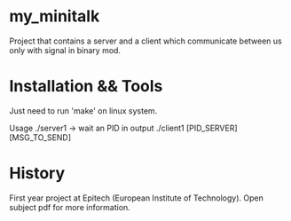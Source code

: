 # my_minitalk
Project that contains a server and a client which communicate between us only with signal in binary mod.

# Installation && Tools
Just need to run 'make' on linux system.

Usage
./server1 -> wait an PID in output
./client1 [PID_SERVER] [MSG_TO_SEND]

# History
First year project at Epitech (European Institute of Technology). 
Open subject pdf for more information.
